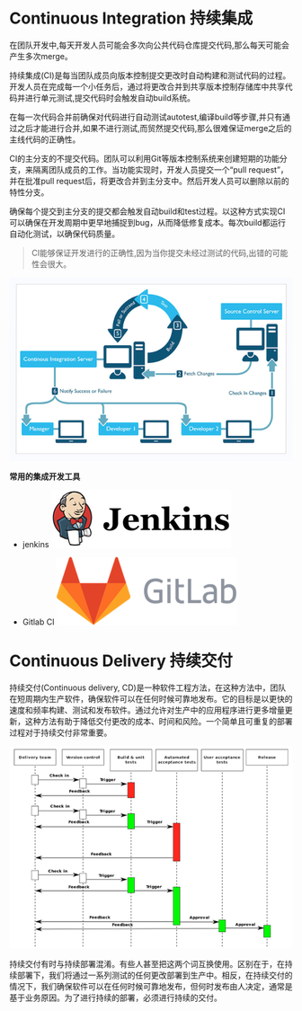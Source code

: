 # Continuous Integration 持续集成

在团队开发中,每天开发人员可能会多次向公共代码仓库提交代码,那么每天可能会产生多次merge。

持续集成\(CI\)是每当团队成员向版本控制提交更改时自动构建和测试代码的过程。开发人员在完成每一个小任务后，通过将更改合并到共享版本控制存储库中共享代码并进行单元测试,提交代码时会触发自动build系统。

在每一次代码合并前确保对代码进行自动测试autotest,编译build等步骤,并只有通过之后才能进行合并,如果不进行测试,而贸然提交代码,那么很难保证merge之后的主线代码的正确性。

CI的主分支的不提交代码。团队可以利用Git等版本控制系统来创建短期的功能分支，来隔离团队成员的工作。当功能实现时，开发人员提交一个“pull request”，并在批准pull request后，将更改合并到主分支中。然后开发人员可以删除以前的特性分支。

确保每个提交到主分支的提交都会触发自动build和test过程。以这种方式实现CI可以确保在开发周期中更早地捕捉到bug，从而降低修复成本。每次build都运行自动化测试，以确保代码质量。

> CI能够保证开发进行的正确性,因为当你提交未经过测试的代码,出错的可能性会很大。

![](/assets/CI.png)

**常用的集成开发工具**

* jenkins ![](/assets/jenkins-logo-text-768x247.png)

* Gitlab CI ![](/assets/wm_no_bg-768x291.png)

# Continuous Delivery 持续交付 

持续交付\(Continuous delivery, CD\)是一种软件工程方法，在这种方法中，团队在短周期内生产软件，确保软件可以在任何时候可靠地发布。它的目标是以更快的速度和频率构建、测试和发布软件。通过允许对生产中的应用程序进行更多增量更新，这种方法有助于降低交付更改的成本、时间和风险。一个简单且可重复的部署过程对于持续交付非常重要。

![](/assets/Continuous_Delivery_process_diagram.svg.png)

持续交付有时与持续部署混淆。有些人甚至把这两个词互换使用。区别在于，在持续部署下，我们将通过一系列测试的任何更改部署到生产中。相反，在持续交付的情况下，我们确保软件可以在任何时候可靠地发布，但何时发布由人决定，通常是基于业务原因。为了进行持续的部署，必须进行持续的交付。